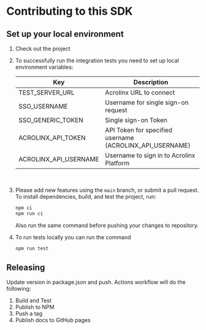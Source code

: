# Contributing to this SDK

## Set up your local environment

1. Check out the project

2. To successfully run the integration tests you need to set up local environment variables:

    |Key|Description|
    |---|-----------|
    TEST_SERVER_URL|Acrolinx URL to connect|
    SSO_USERNAME|Username for single sign-on request
    SSO_GENERIC_TOKEN|Single sign-on Token
    ACROLINX_API_TOKEN|API Token for specified username (ACROLINX_API_USERNAME)
    ACROLINX_API_USERNAME|Username to sign in to Acrolinx Platform|
    </br>

3. Please add new features using the `main` branch, or submit a pull request. To install dependencies, build, and test the project, run:

     ```bash
    npm ci
    npm run ci
    ```

    Also run the same command before pushing your changes to repository.

4. To run tests locally you can run the command

    ```bash
    npm run test
    ```

## Releasing

Update version in package.json and push. Actions workflow will do the following:

1. Build and Test
2. Publish to NPM
3. Push a tag
4. Publish docs to GitHub pages
